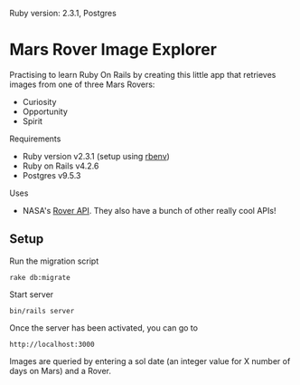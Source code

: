 
Ruby version: 2.3.1,
Postgres

# Mars Rover Image Explorer

Practising to learn Ruby On Rails by creating this little app that retrieves images from one of three Mars Rovers:
- Curiosity
- Opportunity
- Spirit

Requirements
- Ruby version v2.3.1 (setup using [rbenv](https://github.com/rbenv/rbenv))
- Ruby on Rails v4.2.6
- Postgres v9.5.3

Uses
- NASA's [Rover API](https://api.nasa.gov/api.html#MarsPhotos). They also have a bunch of other really cool APIs!

## Setup

Run the migration script

    rake db:migrate
    
Start server

    bin/rails server

Once the server has been activated, you can go to

    http://localhost:3000
    
Images are queried by entering a sol date (an integer value for X number of days on Mars) and a Rover.
